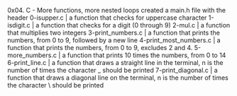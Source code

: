 0x04. C - More functions, more nested loops
created a main.h file with the header
0-isupper.c |  a function that checks for uppercase character
1-isdigit.c | a function that checks for a digit (0 through 9)
2-mul.c | a function that multiplies two integers
3-print_numbers.c | a function that prints the numbers, from 0 to 9, followed by a new line
4-print_most_numbers.c |  a function that prints the numbers, from 0 to 9, excludes 2 and 4.
5-more_numbers.c | a function that prints 10 times the numbers, from 0 to 14
6-print_line.c | a function that draws a straight line in the terminal, n is the number of times the character _ should be printed
7-print_diagonal.c | a function that draws a diagonal line on the terminal, n is the number of times the character \ should be printed
